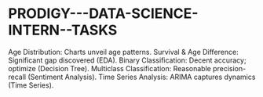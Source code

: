 # PRODIGY---DATA-SCIENCE-INTERN--TASKS
Age Distribution: Charts unveil age patterns. Survival &amp; Age Difference: Significant gap discovered (EDA). Binary Classification: Decent accuracy; optimize (Decision Tree). Multiclass Classification: Reasonable precision-recall (Sentiment Analysis). Time Series Analysis: ARIMA captures dynamics (Time Series).
